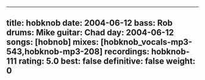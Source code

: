 
---
title: hobknob
date: 2004-06-12
bass:	Rob
drums:	Mike
guitar:	Chad
day: 2004-06-12
songs: [hobnob]
mixes: [hobknob_vocals-mp3-543,hobknob-mp3-208]
recordings: hobknob-111
rating: 5.0
best: false
definitive: false
weight: 0
---
